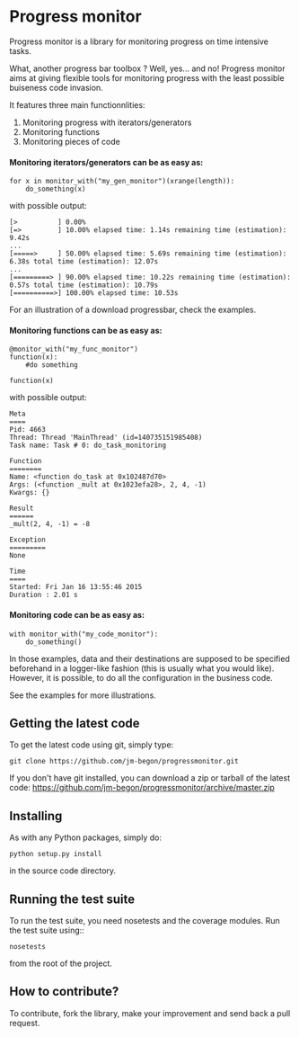 Progress monitor
================
Progress monitor is a library for monitoring progress on time intensive tasks.

What, another progress bar toolbox ? Well, yes... and no! Progress monitor aims at giving flexible tools for monitoring progress with the least possible buiseness code invasion.

It features three main functionnlities:

  1. Monitoring progress with iterators/generators
  2. Monitoring functions
  3. Monitoring pieces of code

#### Monitoring iterators/generators can be as easy as: ####

	for x in monitor_with("my_gen_monitor")(xrange(length)):
		do_something(x)

with possible output:

	[>          ] 0.00%  
	[=>         ] 10.00% elapsed time: 1.14s remaining time (estimation): 9.42s 
	...
	[=====>     ] 50.00% elapsed time: 5.69s remaining time (estimation): 6.38s total time (estimation): 12.07s 
	...
	[=========> ] 90.00% elapsed time: 10.22s remaining time (estimation): 0.57s total time (estimation): 10.79s 
	[==========>] 100.00% elapsed time: 10.53s


For an illustration of a download progressbar, check the examples.


#### Monitoring functions can be as easy as: ####

	@monitor_with("my_func_monitor")
	function(x):
		#do something
		
	function(x)

with possible output:

	Meta
	====
	Pid: 4663
	Thread: Thread 'MainThread' (id=140735151985408)
	Task name: Task # 0: do_task_monitoring

	Function
	========
	Name: <function do_task at 0x102487d70>
	Args: (<function _mult at 0x1023efa28>, 2, 4, -1)
	Kwargs: {}

	Result
	======
	_mult(2, 4, -1) = -8

	Exception
	=========
	None

	Time
	====
	Started: Fri Jan 16 13:55:46 2015
	Duration : 2.01 s

#### Monitoring code can be as easy as: ####

	with monitor_with("my_code_monitor"):
		do_something()

In those examples, data and their destinations are supposed to be specified beforehand in a logger-like fashion (this is usually what you would like). However, it is possible, to do all the configuration in the business code.

See the examples for more illustrations.


Getting the latest code
-----------------------

To get the latest code using git, simply type:


    git clone https://github.com/jm-begon/progressmonitor.git

If you don't have git installed, you can download a zip or tarball of the
latest code: https://github.com/jm-begon/progressmonitor/archive/master.zip



Installing
----------

As with any Python packages, simply do:

    python setup.py install

in the source code directory.


Running the test suite
----------------------

To run the test suite, you need nosetests and the coverage modules.
Run the test suite using::

    nosetests

from the root of the project.


How to contribute?
------------------

To contribute, fork the library, make your improvement and send back a pull request.